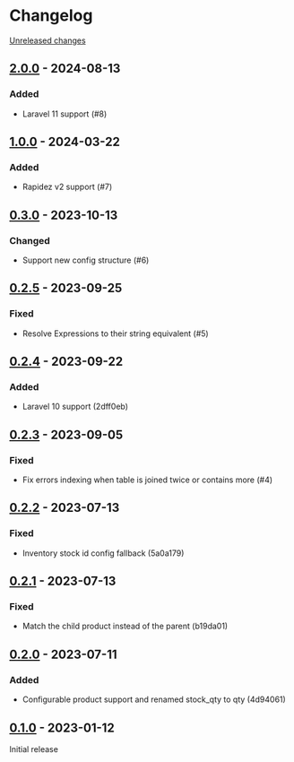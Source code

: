 # Changelog 

[Unreleased changes](https://github.com/rapidez/msi/compare/2.0.0...master)
## [2.0.0](https://github.com/rapidez/msi/releases/tag/2.0.0) - 2024-08-13

### Added

- Laravel 11 support (#8)

## [1.0.0](https://github.com/rapidez/msi/releases/tag/1.0.0) - 2024-03-22

### Added

- Rapidez v2 support (#7)

## [0.3.0](https://github.com/rapidez/msi/releases/tag/0.3.0) - 2023-10-13

### Changed

- Support new config structure (#6)

## [0.2.5](https://github.com/rapidez/msi/releases/tag/0.2.5) - 2023-09-25

### Fixed

- Resolve Expressions to their string equivalent (#5)

## [0.2.4](https://github.com/rapidez/msi/releases/tag/0.2.4) - 2023-09-22

### Added

- Laravel 10 support (2dff0eb)

## [0.2.3](https://github.com/rapidez/msi/releases/tag/0.2.3) - 2023-09-05

### Fixed

- Fix errors indexing when table is joined twice or contains more (#4)

## [0.2.2](https://github.com/rapidez/msi/releases/tag/0.2.2) - 2023-07-13

### Fixed

- Inventory stock id config fallback (5a0a179)

## [0.2.1](https://github.com/rapidez/msi/releases/tag/0.2.1) - 2023-07-13

### Fixed

- Match the child product instead of the parent (b19da01)

## [0.2.0](https://github.com/rapidez/msi/releases/tag/0.2.0) - 2023-07-11

### Added

- Configurable product support and renamed stock_qty to qty (4d94061)

## [0.1.0](https://github.com/rapidez/msi/releases/tag/0.1.0) - 2023-01-12

Initial release

